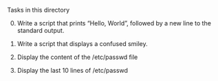 
Tasks in this directory

0. Write a script that prints “Hello, World”, followed by a new line to the standard output.

1. Write a script that displays a confused smiley.

2. Display the content of the /etc/passwd file

4. Display the last 10 lines of /etc/passwd



